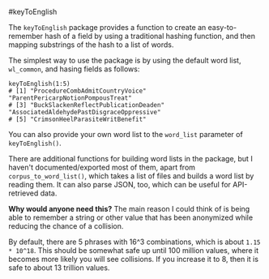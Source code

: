 #keyToEnglish

The `keyToEnglish` package provides a function to create an easy-to-remember hash of a field by using a traditional hashing function, and then mapping substrings of the hash to a list of words.

The simplest way to use the package is by using the default word list, `wl_common`, and hasing fields as follows:

    keyToEnglish(1:5)
    # [1] "ProcedureCombAdmitCountryVoice"           "ParentPericarpNotionPompousTreat"        
    # [3] "BuckSlackenReflectPublicationDeaden"      "AssociatedAldehydePastDisgraceOppressive"
    # [5] "CrimsonHeelParasiteWritBenefit"  
    
You can also provide your own word list to the `word_list` parameter of `keyToEnglish()`.

There are additional functions for building word lists in the package, but I haven't documented/exported most of them, apart from `corpus_to_word_list()`, which takes a list of files and builds a word list by reading them. It can also parse JSON, too, which can be useful for API-retrieved data.
    
**Why would anyone need this?** The main reason I could think of is being able to remember a string or other value that has been anonymized while reducing the chance of a collision. 

By default, there are 5 phrases with 16^3 combinations, which is about `1.15 * 10^18`. This should be somewhat safe up until 100 million values, where it becomes more likely you will see collisions. If you increase it to 8, then it is safe to about 13 trillion values.
